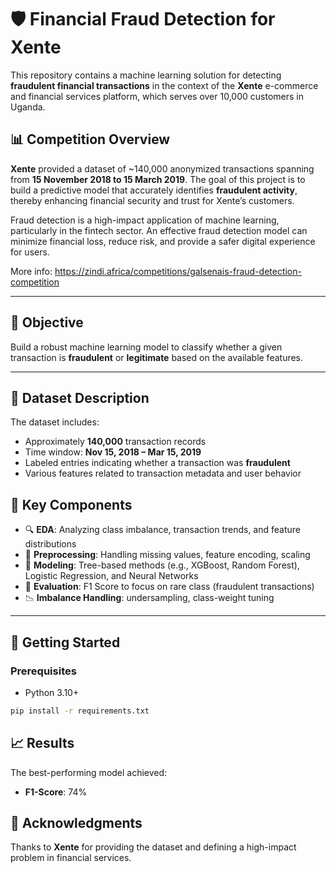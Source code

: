 # 🛡️ Financial Fraud Detection for Xente

This repository contains a machine learning solution for detecting **fraudulent financial transactions** in the context of the **Xente** e-commerce and financial services platform, which serves over 10,000 customers in Uganda.

## 📊 Competition Overview

**Xente** provided a dataset of \~140,000 anonymized transactions spanning from **15 November 2018 to 15 March 2019**. The goal of this project is to build a predictive model that accurately identifies **fraudulent activity**, thereby enhancing financial security and trust for Xente’s customers.

Fraud detection is a high-impact application of machine learning, particularly in the fintech sector. An effective fraud detection model can minimize financial loss, reduce risk, and provide a safer digital experience for users.

More info: https://zindi.africa/competitions/galsenais-fraud-detection-competition

---

## 🧠 Objective

Build a robust machine learning model to classify whether a given transaction is **fraudulent** or **legitimate** based on the available features.

---

## 📁 Dataset Description

The dataset includes:

* Approximately **140,000** transaction records
* Time window: **Nov 15, 2018 – Mar 15, 2019**
* Labeled entries indicating whether a transaction was **fraudulent**
* Various features related to transaction metadata and user behavior



## 🧪 Key Components

* 🔍 **EDA**: Analyzing class imbalance, transaction trends, and feature distributions
* 🧹 **Preprocessing**: Handling missing values, feature encoding, scaling
* 🧠 **Modeling**: Tree-based methods (e.g., XGBoost, Random Forest), Logistic Regression, and Neural Networks
* 🧾 **Evaluation**: F1 Score to focus on rare class (fraudulent transactions)
* 📉 **Imbalance Handling**: undersampling, class-weight tuning

---

## 🚀 Getting Started

### Prerequisites

* Python 3.10+

```bash
pip install -r requirements.txt
```

## 📈 Results

The best-performing model achieved:

* **F1-Score**: 74%


## 🤝 Acknowledgments

Thanks to **Xente** for providing the dataset and defining a high-impact problem in financial services.

